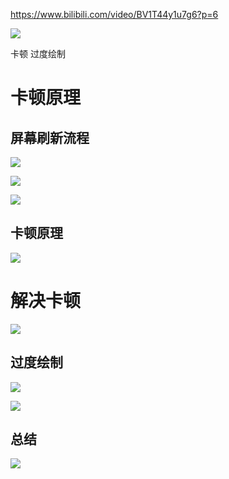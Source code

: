 
https://www.bilibili.com/video/BV1T44y1u7g6?p=6

![](http://wupan.dns.army:5000/wupan/Typora-Picgo-Gitee/raw/branch/master/img/202303161854939.png)

卡顿
过度绘制


# 卡顿原理
## 屏幕刷新流程

![](http://wupan.dns.army:5000/wupan/Typora-Picgo-Gitee/raw/branch/master/img/202303161856274.png)


![](http://wupan.dns.army:5000/wupan/Typora-Picgo-Gitee/raw/branch/master/img/202303161857426.png)

![](http://wupan.dns.army:5000/wupan/Typora-Picgo-Gitee/raw/branch/master/img/202303161858784.png)

## 卡顿原理
![](http://wupan.dns.army:5000/wupan/Typora-Picgo-Gitee/raw/branch/master/img/202303161859596.png)


# 解决卡顿
![](http://wupan.dns.army:5000/wupan/Typora-Picgo-Gitee/raw/branch/master/img/202303161901025.png)

## 过度绘制
![](http://wupan.dns.army:5000/wupan/Typora-Picgo-Gitee/raw/branch/master/img/202303161903920.png)


![](http://wupan.dns.army:5000/wupan/Typora-Picgo-Gitee/raw/branch/master/img/202303161905484.png)

## 总结
![](http://wupan.dns.army:5000/wupan/Typora-Picgo-Gitee/raw/branch/master/img/202303161940197.png)



